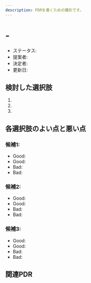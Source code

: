 ```yaml
---
description: PDRを書くための雛形です。
---
```


# <!-- 4桁番号 -->-<!-- 意思決定の短いタイトル -->

- ステータス: <!-- 提案 | 不採用 | 採用 | 非推奨 -->
- 提案者: <!-- 提案した人 -->
- 決定者: <!-- 意思決定に参加した者のリスト -->
- 更新日: <!-- 意思決定がアップデートされた日 YYYY-MM-DD -->

<!-- ①背景文脈と問題点、②解決策(意思決定)、③採用理由を簡潔に書いてください。自由形式で2、3文書きます。-->

<!-- 例文: 「{背景文脈と問題点}」という問題点がある。これを解決すべく「{解決策}」を採用する。理由は、{採用理由}。 -->

## 検討した選択肢

1. <!-- 選択肢タイトル -->
1. <!-- 選択肢タイトル -->
1. <!-- 選択肢タイトル -->

## 各選択肢のよい点と悪い点

### 候補1: <!-- 選択肢タイトル -->

<!-- 選択肢の説明 -->

- Good: <!-- 説明 -->
- Good: <!-- 説明 -->
- Bad: <!-- 説明 -->
- Bad: <!-- 説明 -->

### 候補2: <!-- 選択肢タイトル -->

<!-- 選択肢の説明 -->

- Good: <!-- 説明 -->
- Good: <!-- 説明 -->
- Bad: <!-- 説明 -->
- Bad: <!-- 説明 -->

### 候補3: <!-- 選択肢タイトル -->

<!-- 選択肢の説明 -->

- Good: <!-- 説明 -->
- Good: <!-- 説明 -->
- Bad: <!-- 説明 -->
- Bad: <!-- 説明 -->

## 関連PDR

<!-- 関連PDRへのリンク -->
